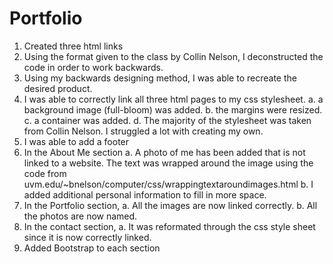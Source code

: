 # Portfolio
1. Created three html links
2. Using the format given to the class by Collin Nelson, I deconstructed the code in order to work backwards. 
3. Using my backwards designing method, I was able to recreate the desired product.
4. I was able to correctly link all three html pages to my css stylesheet. 
    a. a background image (full-bloom) was added. 
    b. the margins were resized. 
    c. a container was added. 
    d. The majority of the stylesheet was taken from Collin Nelson. I struggled a lot with creating my own. 
5. I was able to add a footer 
6. In the About Me section
    a. A photo of me has been added that is not linked to a website. The text was wrapped around the image using the code from uvm.edu/~bnelson/computer/css/wrappingtextaroundimages.html
    b. I added additional personal information to fill in more space. 
7. In the Portfolio section, 
    a. All the images are now linked correctly. 
    b. All the photos are now named. 
8. In the contact section, 
    a. It was reformated through the css style sheet since it is now correctly linked. 
9. Added Bootstrap to each section 
